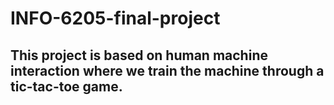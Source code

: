 # INFO-6205-final-project

## This project is based on human machine interaction where we train the machine through a tic-tac-toe game.
